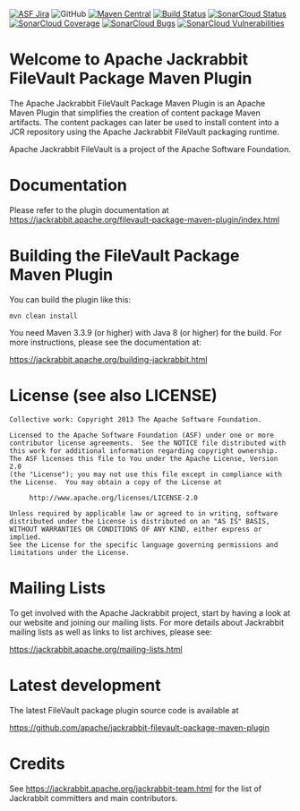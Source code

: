 [![ASF Jira](https://img.shields.io/badge/ASF%20JIRA-JCRVLT-orange)](https://issues.apache.org/jira/projects/JCRVLT/summary)
![GitHub](https://img.shields.io/github/license/apache/jackrabbit-filevault-package-maven-plugin)
[![Maven Central](https://img.shields.io/maven-central/v/org.apache.jackrabbit/filevault-package-maven-plugin.svg?label=Maven%20Central)](https://search.maven.org/artifact/org.apache.jackrabbit/filevault-package-maven-plugin)
[![Build Status](https://ci-builds.apache.org/buildStatus/icon?job=Jackrabbit%2Ffilevault-package-maven-plugin%2Fmaster)](https://ci-builds.apache.org/job/Jackrabbit/job/filevault-package-maven-plugin/job/master/)
[![SonarCloud Status](https://sonarcloud.io/api/project_badges/measure?project=apache_jackrabbit-filevault-package-maven-plugin&metric=alert_status)](https://sonarcloud.io/dashboard?id=apache_jackrabbit-filevault-package-maven-plugin)
[![SonarCloud Coverage](https://sonarcloud.io/api/project_badges/measure?project=apache_jackrabbit-filevault-package-maven-plugin&metric=coverage)](https://sonarcloud.io/component_measures/metric/coverage/list?id=apache_jackrabbit-filevault-package-maven-plugin)
[![SonarCloud Bugs](https://sonarcloud.io/api/project_badges/measure?project=apache_jackrabbit-filevault-package-maven-plugin&metric=bugs)](https://sonarcloud.io/component_measures/metric/reliability_rating/list?id=apache_jackrabbit-filevault-package-maven-plugin)
[![SonarCloud Vulnerabilities](https://sonarcloud.io/api/project_badges/measure?project=apache_jackrabbit-filevault-package-maven-plugin&metric=vulnerabilities)](https://sonarcloud.io/component_measures/metric/security_rating/list?id=apache_jackrabbit-filevault-package-maven-plugin)

Welcome to Apache Jackrabbit FileVault Package Maven Plugin
===========================================================

The Apache Jackrabbit FileVault Package Maven Plugin is an Apache Maven Plugin 
that simplifies the creation of content package Maven artifacts. The content 
packages can later be used to install content into a JCR repository using the 
Apache Jackrabbit FileVault packaging runtime.

Apache Jackrabbit FileVault is a project of the Apache Software Foundation.

Documentation
=============
Please refer to the plugin documentation at 
<https://jackrabbit.apache.org/filevault-package-maven-plugin/index.html>


Building the FileVault Package Maven Plugin
===========================================

You can build the plugin like this:

    mvn clean install

You need Maven 3.3.9 (or higher) with Java 8 (or higher) for the build.
For more instructions, please see the documentation at:

   <https://jackrabbit.apache.org/building-jackrabbit.html>

License (see also LICENSE)
==============================

```
Collective work: Copyright 2013 The Apache Software Foundation.

Licensed to the Apache Software Foundation (ASF) under one or more
contributor license agreements.  See the NOTICE file distributed with
this work for additional information regarding copyright ownership.
The ASF licenses this file to You under the Apache License, Version 2.0
(the "License"); you may not use this file except in compliance with
the License.  You may obtain a copy of the License at

     http://www.apache.org/licenses/LICENSE-2.0

Unless required by applicable law or agreed to in writing, software
distributed under the License is distributed on an "AS IS" BASIS,
WITHOUT WARRANTIES OR CONDITIONS OF ANY KIND, either express or implied.
See the License for the specific language governing permissions and
limitations under the License.
```

Mailing Lists
=============

To get involved with the Apache Jackrabbit project, start by having a
look at our website and joining our mailing lists. For more details about
Jackrabbit mailing lists as well as links to list archives, please see:

   <https://jackrabbit.apache.org/mailing-lists.html>

Latest development
==================

The latest FileVault package plugin source code is available at

   <https://github.com/apache/jackrabbit-filevault-package-maven-plugin>


Credits
=======

See <https://jackrabbit.apache.org/jackrabbit-team.html> for the list of
Jackrabbit committers and main contributors.
